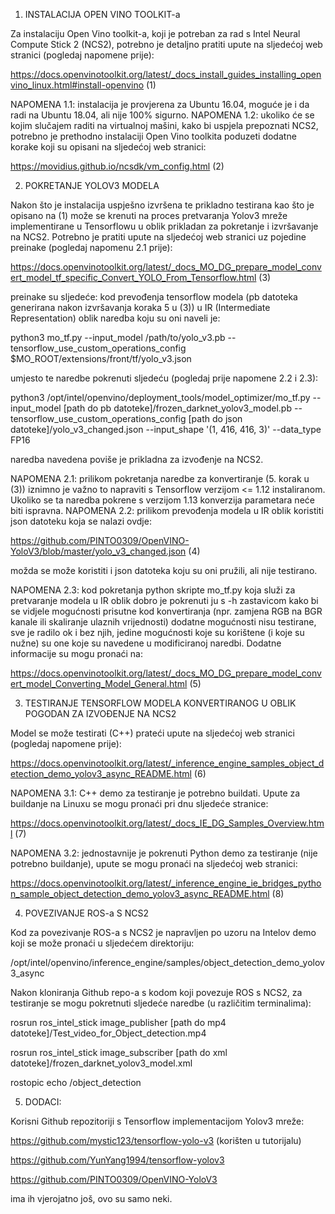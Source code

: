 1. INSTALACIJA OPEN VINO TOOLKIT-a

Za instalaciju Open Vino toolkit-a, koji je potreban za rad s Intel Neural Compute Stick 2 (NCS2), potrebno je detaljno pratiti upute na sljedećoj web stranici (pogledaj napomene prije):

https://docs.openvinotoolkit.org/latest/_docs_install_guides_installing_openvino_linux.html#install-openvino (1)

NAPOMENA 1.1: instalacija je provjerena za Ubuntu 16.04, moguće je i da radi na Ubuntu 18.04, ali nije 100% sigurno. 
NAPOMENA 1.2: ukoliko će se kojim slučajem raditi na virtualnoj mašini, kako bi uspjela prepoznati NCS2, potrebno je prethodno instalaciji Open Vino toolkita poduzeti dodatne korake koji su opisani na sljedećoj web stranici:

https://movidius.github.io/ncsdk/vm_config.html (2)

2. POKRETANJE YOLOV3 MODELA

Nakon što je instalacija uspješno izvršena te prikladno testirana kao što je opisano na (1) može se krenuti na proces pretvaranja Yolov3 mreže implementirane u Tensorflowu u oblik prikladan za pokretanje i izvršavanje na NCS2. Potrebno je pratiti upute na sljedećoj web stranici uz pojedine preinake (pogledaj napomenu 2.1 prije):

https://docs.openvinotoolkit.org/latest/_docs_MO_DG_prepare_model_convert_model_tf_specific_Convert_YOLO_From_Tensorflow.html (3)

preinake su sljedeće:
kod prevođenja tensorflow modela (pb datoteka generirana nakon izvršavanja koraka 5 u (3)) u IR (Intermediate Representation) oblik naredba koju su oni naveli je:

python3 mo_tf.py --input_model /path/to/yolo_v3.pb --tensorflow_use_custom_operations_config $MO_ROOT/extensions/front/tf/yolo_v3.json

umjesto te naredbe pokrenuti sljedeću (pogledaj prije napomene 2.2 i 2.3):

python3 /opt/intel/openvino/deployment_tools/model_optimizer/mo_tf.py --input_model [path do pb datoteke]/frozen_darknet_yolov3_model.pb --tensorflow_use_custom_operations_config [path do json datoteke]/yolo_v3_changed.json --input_shape '(1, 416, 416, 3)' --data_type FP16

naredba navedena poviše je prikladna za izvođenje na NCS2.

NAPOMENA 2.1: prilikom pokretanja naredbe za konvertiranje (5. korak u (3)) iznimno je važno to napraviti s Tensorflow verzijom <= 1.12 instaliranom. Ukoliko se ta naredba pokrene s verzijom 1.13 konverzija parametara neće biti ispravna.
NAPOMENA 2.2: prilikom prevođenja modela u IR oblik koristiti json datoteku koja se nalazi ovdje:

https://github.com/PINTO0309/OpenVINO-YoloV3/blob/master/yolo_v3_changed.json (4)

možda se može koristiti i json datoteka koju su oni pružili, ali nije testirano.

NAPOMENA 2.3: kod pokretanja python skripte mo_tf.py koja služi za pretvaranje modela u IR oblik dobro je pokrenuti ju s -h zastavicom kako bi se vidjele mogućnosti prisutne kod konvertiranja (npr. zamjena RGB na BGR kanale ili skaliranje ulaznih vrijednosti) dodatne mogućnosti nisu testirane, sve je radilo ok i bez njih, jedine mogućnosti koje su korištene (i koje su nužne) su one koje su navedene u modificiranoj naredbi. Dodatne informacije su mogu pronaći na:

https://docs.openvinotoolkit.org/latest/_docs_MO_DG_prepare_model_convert_model_Converting_Model_General.html (5)

3. TESTIRANJE TENSORFLOW MODELA KONVERTIRANOG U OBLIK POGODAN ZA IZVOĐENJE NA NCS2

Model se može testirati (C++) prateći upute na sljedećoj web stranici (pogledaj napomene prije):

https://docs.openvinotoolkit.org/latest/_inference_engine_samples_object_detection_demo_yolov3_async_README.html (6)

NAPOMENA 3.1: C++ demo za testiranje je potrebno buildati. Upute za buildanje na Linuxu se mogu pronaći pri dnu sljedeće stranice:

https://docs.openvinotoolkit.org/latest/_docs_IE_DG_Samples_Overview.html (7)

NAPOMENA 3.2: jednostavnije je pokrenuti Python demo za testiranje (nije potrebno buildanje), upute se mogu pronaći na sljedećoj web stranici:

https://docs.openvinotoolkit.org/latest/_inference_engine_ie_bridges_python_sample_object_detection_demo_yolov3_async_README.html (8)

4. POVEZIVANJE ROS-a S NCS2

Kod za povezivanje ROS-a s NCS2 je napravljen po uzoru na Intelov demo koji se može pronaći u sljedećem direktoriju:

/opt/intel/openvino/inference_engine/samples/object_detection_demo_yolov3_async

Nakon kloniranja Github repo-a s kodom koji povezuje ROS s NCS2, za testiranje se mogu pokretnuti sljedeće naredbe (u različitim terminalima):

rosrun ros_intel_stick image_publisher [path do mp4 datoteke]/Test_video_for_Object_detection.mp4

rosrun ros_intel_stick image_subscriber [path do xml datoteke]/frozen_darknet_yolov3_model.xml

rostopic echo /object_detection

5. DODACI:

Korisni Github repozitoriji s Tensorflow implementacijom Yolov3 mreže:

https://github.com/mystic123/tensorflow-yolo-v3 (korišten u tutorijalu)

https://github.com/YunYang1994/tensorflow-yolov3 

https://github.com/PINTO0309/OpenVINO-YoloV3 

ima ih vjerojatno još, ovo su samo neki.

